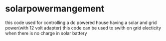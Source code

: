# solarpowermangement
this code used for controlling a dc powered house having a solar and grid power(with 12 volt adapter) this code can be used to swith on grid electicity when there is no charge in solar battery
